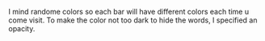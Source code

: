 I mind randome colors so each bar will have different colors each time u come visit.
To make the color not too dark to hide the words, I specified an opacity.
